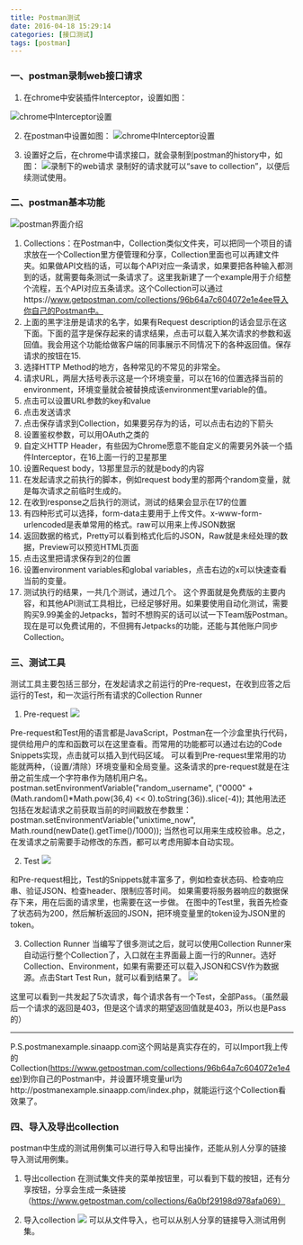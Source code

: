```yaml
---
title: Postman测试
date: 2016-04-18 15:29:14
categories: [接口测试]
tags: [postman]
---
```


### 一、postman录制web接口请求
1. 在chrome中安装插件Interceptor，设置如图：

<!--more-->

![chrome中Interceptor设置](http://o6lw1c1bf.bkt.clouddn.com/chrome%E4%B8%ADInterceptor%E8%AE%BE%E7%BD%AE.png)

2. 在postman中设置如图：
![chrome中Interceptor设置](http://o6lw1c1bf.bkt.clouddn.com/chrome%E4%B8%ADInterceptor%E8%AE%BE%E7%BD%AE.png)

3. 设置好之后，在chrome中请求接口，就会录制到postman的history中，如图：
![录制下的web请求](http://o6lw1c1bf.bkt.clouddn.com/%E5%BD%95%E5%88%B6%E4%B8%8B%E7%9A%84web%E8%AF%B7%E6%B1%82.png)
录制好的请求就可以“save to collection”，以便后续测试使用。

### 二、postman基本功能
![postman界面介绍](http://o6lw1c1bf.bkt.clouddn.com/postman%E7%95%8C%E9%9D%A2%E4%BB%8B%E7%BB%8D.png)
1. Collections：在Postman中，Collection类似文件夹，可以把同一个项目的请求放在一个Collection里方便管理和分享，Collection里面也可以再建文件夹。如果做API文档的话，可以每个API对应一条请求，如果要把各种输入都测到的话，就需要每条测试一条请求了。这里我新建了一个example用于介绍整个流程，五个API对应五条请求。这个Collection可以通过https://www.getpostman.com/collections/96b64a7c604072e1e4ee导入你自己的Postman中。
2. 上面的黑字注册是请求的名字，如果有Request description的话会显示在这下面。下面的蓝字是保存起来的请求结果，点击可以载入某次请求的参数和返回值。我会用这个功能给做客户端的同事展示不同情况下的各种返回值。保存请求的按钮在15.
3. 选择HTTP Method的地方，各种常见的不常见的非常全。
4. 请求URL，两层大括号表示这是一个环境变量，可以在16的位置选择当前的environment，环境变量就会被替换成该environment里variable的值。
5. 点击可以设置URL参数的key和value
6. 点击发送请求
7. 点击保存请求到Collection，如果要另存为的话，可以点击右边的下箭头
8. 设置鉴权参数，可以用OAuth之类的
9. 自定义HTTP Header，有些因为Chrome愿意不能自定义的需要另外装一个插件Interceptor，在16上面一行的卫星那里
10. 设置Request body，13那里显示的就是body的内容
11. 在发起请求之前执行的脚本，例如request body里的那两个random变量，就是每次请求之前临时生成的。
12. 在收到response之后执行的测试，测试的结果会显示在17的位置
13. 有四种形式可以选择，form-data主要用于上传文件。x-www-form-urlencoded是表单常用的格式。raw可以用来上传JSON数据
14. 返回数据的格式，Pretty可以看到格式化后的JSON，Raw就是未经处理的数据，Preview可以预览HTML页面
15. 点击这里把请求保存到2的位置
16. 设置environment variables和global variables，点击右边的x可以快速查看当前的变量。
17. 测试执行的结果，一共几个测试，通过几个。
这个界面就是免费版的主要内容，和其他API测试工具相比，已经足够好用。如果要使用自动化测试，需要购买9.99美金的Jetpacks，暂时不想购买的话可以试一下Team版Postman。现在是可以免费试用的，不但拥有Jetpacks的功能，还能与其他账户同步Collection。

### 三、测试工具
测试工具主要包括三部分，在发起请求之前运行的Pre-request，在收到应答之后运行的Test，和一次运行所有请求的Collection Runner

1. Pre-request
![](http://o6lw1c1bf.bkt.clouddn.com/Pre-request界面.png)

Pre-request和Test用的语言都是JavaScript，Postman在一个沙盒里执行代码，提供给用户的库和函数可以在这里查看。而常用的功能都可以通过右边的Code Snippets实现，点击就可以插入到代码区域。
可以看到Pre-request里常用的功能就两种，（设置/清除）环境变量和全局变量。这条请求的pre-request就是在注册之前生成一个字符串作为随机用户名。
postman.setEnvironmentVariable("random_username", ("0000" + (Math.random()*Math.pow(36,4) << 0).toString(36)).slice(-4));
其他用法还包括在发起请求之前获取当前的时间戳放在参数里：
postman.setEnvironmentVariable("unixtime_now", Math.round(newDate().getTime()/1000));
当然也可以用来生成校验串。总之，在发请求之前需要手动修改的东西，都可以考虑用脚本自动实现。

2. Test
![](http://o6lw1c1bf.bkt.clouddn.com/Test界面.png)

和Pre-request相比，Test的Snippets就丰富多了，例如检查状态码、检查响应串、验证JSON、检查header、限制应答时间。
如果需要将服务器响应的数据保存下来，用在后面的请求里，也需要在这一步做。
在图中的Test里，我首先检查了状态码为200，然后解析返回的JSON，把环境变量里的token设为JSON里的token。

3. Collection Runner
当编写了很多测试之后，就可以使用Collection Runner来自动运行整个Collection了，入口就在主界面最上面一行的Runner。选好Collection、Environment，如果有需要还可以载入JSON和CSV作为数据源。点击Start Test Run，就可以看到结果了。
![](http://o6lw1c1bf.bkt.clouddn.com/Collection-Runner界面.png)

这里可以看到一共发起了5次请求，每个请求各有一个Test，全部Pass。（虽然最后一个请求的返回是403，但是这个请求的期望返回值就是403，所以也是Pass的）
***
P.S.postmanexample.sinaapp.com这个网站是真实存在的，可以Import我上传的Collection(https://www.getpostman.com/collections/96b64a7c604072e1e4ee)到你自己的Postman中，并设置环境变量url为http://postmanexample.sinaapp.com/index.php，就能运行这个Collection看效果了。

### 四、导入及导出collection
postman中生成的测试用例集可以进行导入和导出操作，还能从别人分享的链接导入测试用例集。
1. 导出collection
在测试集文件夹的菜单按钮里，可以看到下载的按钮，还有分享按钮，分享会生成一条链接（https://www.getpostman.com/collections/6a0bf29198d978afa069）

2. 导入collection
![](http://o6lw1c1bf.bkt.clouddn.com/导入collection.png)
可以从文件导入，也可以从别人分享的链接导入测试用例集。
